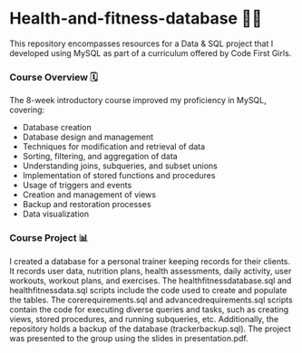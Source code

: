 # Health-and-fitness-database 🏋️‍♀️

This repository encompasses resources for a Data & SQL project that I developed using MySQL as part of a curriculum offered by Code First Girls.

### Course Overview 🗓️
The 8-week introductory course improved my proficiency in MySQL, covering:

- Database creation
- Database design and management
- Techniques for modification and retrieval of data
- Sorting, filtering, and aggregation of data
- Understanding joins, subqueries, and subset unions
- Implementation of stored functions and procedures
- Usage of triggers and events
- Creation and management of views
- Backup and restoration processes
- Data visualization

### Course Project 📊
I created a database for a personal trainer keeping records for their clients. It records user data, nutrition plans, health assessments, daily activity, user workouts, workout plans, and exercises. The healthfitnessdatabase.sql and healthfitnessdata.sql scripts include the code used to create and populate the tables. The corerequirements.sql and advancedrequirements.sql scripts contain the code for executing diverse queries and tasks, such as creating views, stored procedures, and running subqueries, etc. Additionally, the repository holds a backup of the database (trackerbackup.sql). The project was presented to the group using the slides in presentation.pdf.
